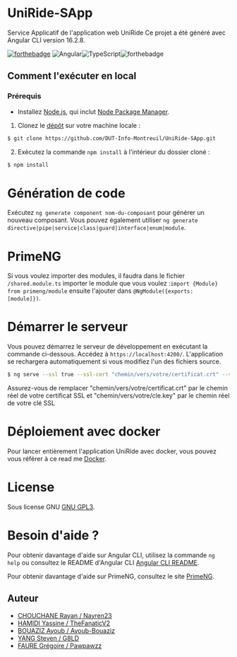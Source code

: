 # UniRide-SApp
Service Applicatif de l'application web UniRide
Ce projet a été généré avec Angular CLI version 16.2.8.

[![forthebadge](https://forthebadge.com/images/badges/built-with-love.svg)](http://forthebadge.com) ![Angular](https://img.shields.io/badge/angular-%23DD0031.svg?style=for-the-badge&logo=angular&logoColor=white)![TypeScript](https://img.shields.io/badge/typescript-%23007ACC.svg?style=for-the-badge&logo=typescript&logoColor=white)![forthebadge](https://forthebadge.com/images/badges/built-by-developers.svg) 
## Comment l'exécuter en local
### Prérequis

- Installez [Node.js], qui inclut [Node Package Manager][npm].

1. Clonez le [dépôt](https://github.com/DUT-Info-Montreuil/UniRide-SApp.git) sur votre machine locale :
```bash
$ git clone https://github.com/DUT-Info-Montreuil/UniRide-SApp.git
```

2. Exécutez la commande `npm install` à l'intérieur du dossier cloné :
```bash
$ npm install
```
# Génération de code
Exécutez `ng generate component nom-du-composant` pour générer un nouveau composant. Vous pouvez également utiliser `ng generate directive|pipe|service|class|guard|interface|enum|module`.

# PrimeNG
Si vous voulez importer des modules, il faudra dans le fichier `/shared.module.ts` importer le module que vous voulez :`import {Module} from primeng/module` ensuite l'ajouter dans `@NgModule({exports: [module]})`.

# Démarrer le serveur
Vous pouvez démarrez le serveur de développement en exécutant la commande ci-dessous. Accédez à `https://localhost:4200/`. L'application se rechargera automatiquement si vous modifiez l'un des fichiers source. 
```bash
$ ng serve --ssl true --ssl-cert "chemin/vers/votre/certificat.crt" --ssl-key "chemin/vers/votre/cle.key" --host "0.0.0.0"
```
Assurez-vous de remplacer "chemin/vers/votre/certificat.crt" par le chemin réel de votre certificat SSL et "chemin/vers/votre/cle.key" par le chemin réel de votre clé SSL

# Déploiement avec docker 
Pour lancer entièrement l'application UniRide avec docker, vous pouvez vous référer à ce read me [Docker](https://github.com/DUT-Info-Montreuil/UniRide-DEPLOYMENT/blob/main/README.md).

# License
Sous license GNU [GNU GPL3](https://opensource.org/license/gpl-3-0/).

# Besoin d'aide ?
Pour obtenir davantage d'aide sur Angular CLI, utilisez la commande `ng help` ou consultez le README d'Angular CLI [Angular CLI README](https://github.com/angular/angular-cli/blob/master/README.md).

Pour obtenir davantage d'aide sur PrimeNG, consultez le site [PrimeNG](https://primeng.org/support).

[node.js]: https://nodejs.org/
[npm]: https://www.npmjs.com/get-npm


## Auteur
- [CHOUCHANE Rayan / Nayren23](https://github.com/Nayren23)
- [HAMIDI Yassine / TheFanaticV2](https://github.com/TheFanaticV2)
- [BOUAZIZ Ayoub / Ayoub-Bouaziz](https://github.com/Ayoub-Bouaziz)
- [YANG Steven / G8LD](https://github.com/G8LD)
- [FAURE Grégoire / Pawpawzz](https://github.com/Pawpawzz)